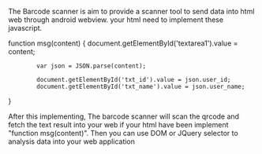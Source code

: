 The Barcode scanner is aim to provide a scanner tool to send data into html web through android webview.
your html need to implement these javascript.
 
 function msg(content) {
            document.getElementById('textarea1').value = content;

            var json = JSON.parse(content);
            
            document.getElementById('txt_id').value = json.user_id;
            document.getElementById('txt_name').value = json.user_name;
  }
  
  After this implementing, 
  The barcode scanner will scan the qrcode and fetch the text result into your web if your html have been implement "function msg(content)".
  Then you can use DOM or JQuery selector to analysis data into your web application
   
